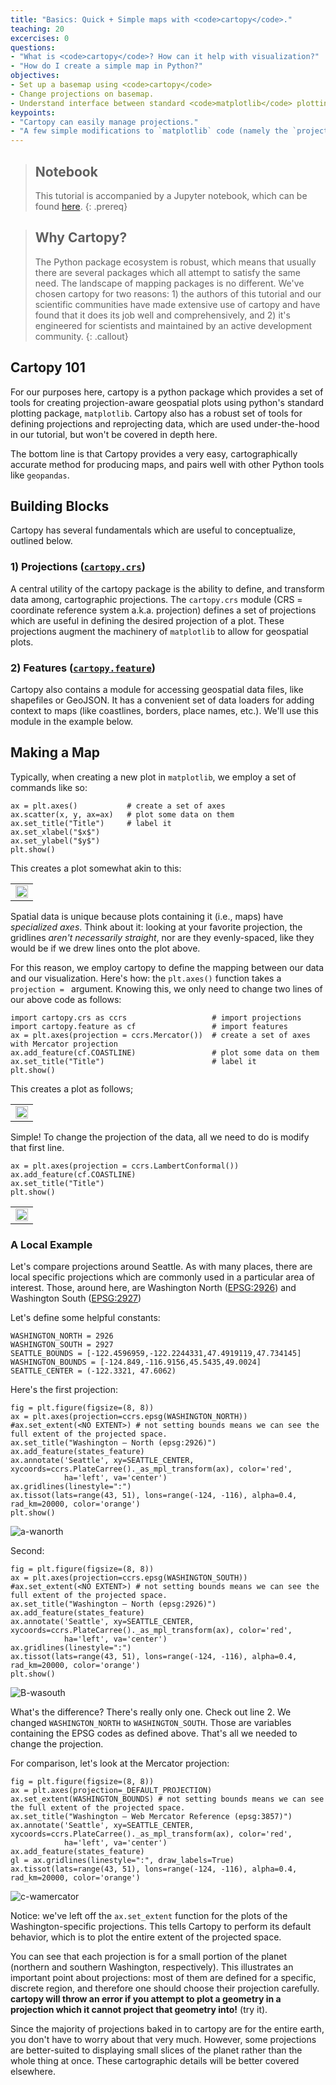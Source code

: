 ```yaml
---
title: "Basics: Quick + Simple maps with <code>cartopy</code>."
teaching: 20
excercises: 0
questions:
- "What is <code>cartopy</code>? How can it help with visualization?"
- "How do I create a simple map in Python?"
objectives: 
- Set up a basemap using <code>cartopy</code>
- Change projections on basemap.
- Understand interface between standard <code>matplotlib</code> plotting and <code>cartopy</code>.
keypoints:
- "Cartopy can easily manage projections."
- "A few simple modifications to `matplotlib` code (namely the `projection` keyword) can turn any matplotlib plot into a spatially-aware one."
---
```


>## Notebook
>This tutorial is accompanied by a Jupyter notebook, which can be found [here](https://github.com/geohackweek/tutorial_contents/tree/master/visualization/notebooks).
{: .prereq}


>## Why Cartopy?
>The Python package ecosystem is robust, which means that usually there are several packages which all attempt to satisfy the same need. The landscape of mapping packages is no different. We've chosen cartopy for two reasons: 1) the authors of this tutorial and our scientific communities have made extensive use of cartopy and have found that it does its job well and comprehensively, and 2) it's engineered for scientists and maintained by an active development community. 
{: .callout}

## Cartopy 101
For our purposes here, cartopy is a python package which provides a set of tools for creating projection-aware geospatial plots using python's standard plotting package, `matplotlib`. Cartopy also has a robust set of tools for defining projections and reprojecting data, which are used under-the-hood in our tutorial, but won't be covered in depth here. 

The bottom line is that Cartopy provides a very easy, cartographically accurate method for producing maps, and pairs well with other Python tools like `geopandas`. 

## Building Blocks
Cartopy has several fundamentals which are useful to conceptualize, outlined below. 

### 1) Projections ([`cartopy.crs`](#))
A central utility of the cartopy package is the ability to define, and transform data among, cartographic projections. The `cartopy.crs` module (CRS = coordinate reference system a.k.a. projection) defines a set of projections which are useful in defining the desired projection of a plot. These projections augment the machinery of `matplotlib` to allow for geospatial plots.

### 2) Features ([`cartopy.feature`](#))
Cartopy also contains a module for accessing geospatial data files, like shapefiles or GeoJSON. It has a convenient set of data loaders for adding context to maps (like coastlines, borders, place names, etc.). We'll use this module in the example below. 

## Making a Map
Typically, when creating a new plot in `matplotlib`, we employ a set of commands like so: 

    ax = plt.axes()           # create a set of axes
    ax.scatter(x, y, ax=ax)   # plot some data on them
    ax.set_title("Title")     # label it
    ax.set_xlabel("$x$")
    ax.set_ylabel("$y$")
    plt.show()

This creates a plot somewhat akin to this: 
<table align='center'>
    <tr align='center' style="width: 100%">
        <td>
            <img src="{{site.root}}/assets/img/test-plot.png" style="width: 100%"/>
        </td>
    </tr>
</table>

Spatial data is unique because plots containing it (i.e., maps) have *specialized axes*. Think about it: looking at your favorite projection, the gridlines *aren't necessarily straight*, nor are they evenly-spaced, like they would be if we drew lines onto the plot above. 

For this reason, we employ cartopy to define the mapping between our data and our visualization. Here's how: the `plt.axes()` function takes a `projection = ` argument. Knowing this, we only need to change two lines of our above code as follows:

    import cartopy.crs as ccrs                   # import projections
    import cartopy.feature as cf                 # import features
    ax = plt.axes(projection = ccrs.Mercator())  # create a set of axes with Mercator projection
    ax.add_feature(cf.COASTLINE)                 # plot some data on them
    ax.set_title("Title")                        # label it
    plt.show()

This creates a plot as follows; 

<table align='center'>
    <tr align='center' style="width: 100%">
        <td>
            <img src="{{site.root}}/assets/img/test-geo.png" style="width: 100%"/>
        </td>
    </tr>
</table>
 
Simple! To change the projection of the data, all we need to do is modify that first line. 
           
    ax = plt.axes(projection = ccrs.LambertConformal())  
    ax.add_feature(cf.COASTLINE)                 
    ax.set_title("Title")                        
    plt.show()


<table align='center'>
    <tr align='center' style="width: 100%">
        <td>
            <img src="{{site.root}}/assets/img/test-lambert.png" style="width: 100%"/>
        </td>
    </tr>
</table>

### A Local Example

Let's compare projections around Seattle. As with many places, there are local specific projections which are commonly used in a particular area of interest. Those, around here, are Washington North ([EPSG:2926](http://epsg.io/2926)) and Washington South ([EPSG:2927](http://epsg.io/2927))

Let's define some helpful constants:

    WASHINGTON_NORTH = 2926
    WASHINGTON_SOUTH = 2927
    SEATTLE_BOUNDS = [-122.4596959,-122.2244331,47.4919119,47.734145]
    WASHINGTON_BOUNDS = [-124.849,-116.9156,45.5435,49.0024]
    SEATTLE_CENTER = (-122.3321, 47.6062)

Here's the first projection: 

    fig = plt.figure(figsize=(8, 8)) 
    ax = plt.axes(projection=ccrs.epsg(WASHINGTON_NORTH))
    #ax.set_extent(<NO EXTENT>) # not setting bounds means we can see the full extent of the projected space.
    ax.set_title("Washington – North (epsg:2926)")
    ax.add_feature(states_feature)
    ax.annotate('Seattle', xy=SEATTLE_CENTER, xycoords=ccrs.PlateCarree()._as_mpl_transform(ax), color='red',
                ha='left', va='center')
    ax.gridlines(linestyle=":")
    ax.tissot(lats=range(43, 51), lons=range(-124, -116), alpha=0.4, rad_km=20000, color='orange')
    plt.show()

![a-wanorth](/assets/img/wanorth.png)

Second: 

    fig = plt.figure(figsize=(8, 8)) 
    ax = plt.axes(projection=ccrs.epsg(WASHINGTON_SOUTH))
    #ax.set_extent(<NO EXTENT>) # not setting bounds means we can see the full extent of the projected space.
    ax.set_title("Washington – North (epsg:2926)")
    ax.add_feature(states_feature)
    ax.annotate('Seattle', xy=SEATTLE_CENTER, xycoords=ccrs.PlateCarree()._as_mpl_transform(ax), color='red',
                ha='left', va='center')
    ax.gridlines(linestyle=":")
    ax.tissot(lats=range(43, 51), lons=range(-124, -116), alpha=0.4, rad_km=20000, color='orange')
    plt.show()

![B-wasouth](/assets/img/wasouth.png)

What's the difference? There's really only one. Check out line 2. We changed `WASHINGTON_NORTH` to `WASHINGTON_SOUTH`. Those are variables containing the EPSG codes as defined above. That's all we needed to change the projection. 

For comparison, let's look at the Mercator projection:

    fig = plt.figure(figsize=(8, 8)) 
    ax = plt.axes(projection=_DEFAULT_PROJECTION)
    ax.set_extent(WASHINGTON_BOUNDS) # not setting bounds means we can see the full extent of the projected space.
    ax.set_title("Washington – Web Mercator Reference (epsg:3857)")
    ax.annotate('Seattle', xy=SEATTLE_CENTER, xycoords=ccrs.PlateCarree()._as_mpl_transform(ax), color='red',
                ha='left', va='center')
    ax.add_feature(states_feature)
    gl = ax.gridlines(linestyle=":", draw_labels=True)
    ax.tissot(lats=range(43, 51), lons=range(-124, -116), alpha=0.4, rad_km=20000, color='orange')

![c-wamercator](/assets/img/wamercator.png)

Notice: we've left off the `ax.set_extent` function for the plots of the Washington-specific projections. This tells Cartopy to perform its default behavior, which is to plot the entire extent of the projected space.

You can see that each projection is for a small portion of the planet (northern and southern Washington, respectively). This illustrates an important point about projections: most of them are defined for a specific, discrete region, and therefore one should choose their projection carefully. **cartopy will throw an error if you attempt to plot a geometry in a projection which it cannot project that geometry into!** (try it). 

Since the majority of projections baked in to cartopy are for the entire earth, you don't have to worry about that very much. However, some projections are better-suited to displaying small slices of the planet rather than the whole thing at once. These cartographic details will be better covered elsewhere. 
